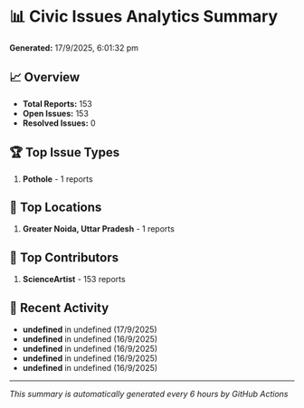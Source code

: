 # 📊 Civic Issues Analytics Summary

**Generated:** 17/9/2025, 6:01:32 pm

## 📈 Overview
- **Total Reports:** 153
- **Open Issues:** 153
- **Resolved Issues:** 0

## 🏆 Top Issue Types
1. **Pothole** - 1 reports

## 📍 Top Locations
1. **Greater Noida, Uttar Pradesh** - 1 reports

## 👥 Top Contributors
1. **ScienceArtist** - 153 reports

## 📅 Recent Activity
- **undefined** in undefined (17/9/2025)
- **undefined** in undefined (16/9/2025)
- **undefined** in undefined (16/9/2025)
- **undefined** in undefined (16/9/2025)
- **undefined** in undefined (16/9/2025)

---
*This summary is automatically generated every 6 hours by GitHub Actions*
